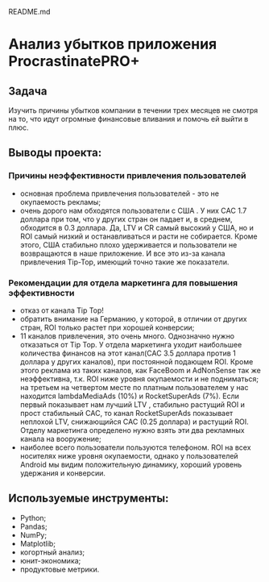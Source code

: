 README.md

# Анализ убытков приложения ProcrastinatePRO+

## Задача

Изучить причины убытков компании в течении трех месяцев не смотря на то, что идут огромные финансовые вливания и помочь ей выйти в плюс.

## Выводы проекта:

### Причины неэффективности привлечения пользователей

- основная проблема привлечения пользователей - это не окупаемость рекламы;
- очень дорого нам обходятся пользователи с США . У них СAC 1.7 доллара при том, что у других стран он падает и, в среднем, обходится в 0.3 доллара. Да, LTV и CR самый высокий у США, но и ROI самый низкий и останавливаться и расти не собирается. Кроме этого, США стабильно плохо удерживается и пользователи не возвращаются в наше приложение. И все это из-за канала привлечения Tip-Top, имеющий точно такие же показатели.

### Рекомендации для отдела маркетинга для повышения эффективности

- отказ от канала Tip Top!
- обратить внимание на Германию, у которой, в отличии от других стран, ROI только растет при хорошей конверсии;
 - 11 каналов привлечения, это очень много. Однозначно нужно отказаться от Tip Top. У отдела маркетинга уходит наибольшее количества финансов на этот канал(САС 3.5 доллара против 1 доллара у других каналов), при постоянной подающем ROI. Кроме этого реклама из таких каналов, как FaceBoom и AdNonSense так же неэффективна, т.к. ROI ниже уровня окупаемости и не подниматься;
на третьем на четвертом месте по платным пользователем у нас находится lambdaMediaAds (10%) и RocketSuperAds (7%). Если первый показывает нам лучший LTV , стабильно растущий ROI и прост стабильный CAC, то канал RocketSuperAds показывает неплохой LTV, снижающийся CAC (0.25 доллара) и растущий ROI. Отделу маркетинга определено нужно взять эти два рекламных канала на вооружение;
 - наиболее всего пользователи пользуются телефоном. ROI на всех носителях ниже уровня окупаемости, однако у пользователей Android мы видим положительную динамику, хороший уровень удержания и конверсии.

## Используемые инструменты:
- Python;
- Pandas;
- NumPy;
- Matplotlib;
- когортный анализ;
- юнит-экономика;
- продуктовые метрики.

